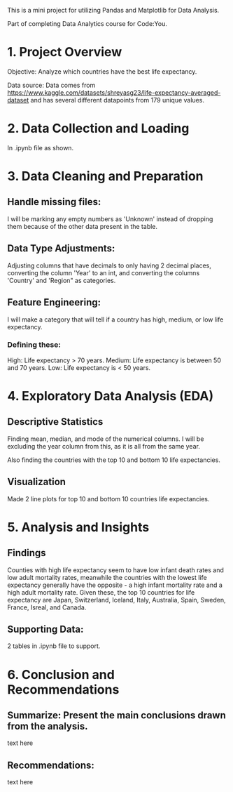 This is a mini project for utilizing Pandas and Matplotlib for Data Analysis. 

Part of completing Data Analytics course for Code:You.

# 1. Project Overview 

Objective: Analyze which countries have the best life expectancy.

Data source: Data comes from https://www.kaggle.com/datasets/shreyasg23/life-expectancy-averaged-dataset and has several different datapoints from 179 unique values.



# 2. Data Collection and Loading

In .ipynb file as shown.



# 3. Data Cleaning and Preparation 

## Handle missing files: 

I will be marking any empty numbers as 'Unknown' instead of dropping them because of the other data present in the table.

## Data Type Adjustments: 

Adjusting columns that have decimals to only having 2 decimal places, converting the column 'Year' to an int, and converting the columns 'Country' and 'Region" as categories.

## Feature Engineering: 

I will make a category that will tell if a country has high, medium, or low life expectancy. 

### Defining these:
High: Life expectancy > 70 years. 
Medium: Life expectancy is between 50 and 70 years. 
Low: Life expectancy is < 50 years. 



# 4. Exploratory Data Analysis (EDA)

## Descriptive Statistics

Finding mean, median, and mode of the numerical columns. I will be excluding the year column from this, as it is all from the same year.

Also finding the countries with the top 10 and bottom 10 life expectancies.

## Visualization

Made 2 line plots for top 10 and bottom 10 countries life expectancies.



# 5. Analysis and Insights

## Findings

Counties with high life expectancy seem to have low infant death rates and low adult mortality rates, meanwhile the countries with the lowest life expectancy generally have the opposite - a high infant mortality rate and a high adult mortality rate. Given these, the top 10 countries for life expectancy are Japan, Switzerland, Iceland, Italy, Australia, Spain, Sweden, France, Isreal, and Canada.

## Supporting Data:

2 tables in .ipynb file to support.



# 6. Conclusion and Recommendations

## Summarize: Present the main conclusions drawn from the analysis.

text here 

## Recommendations:

text here